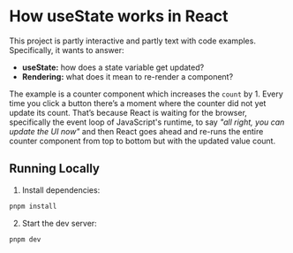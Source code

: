 # How useState works in React

This project is partly interactive and partly text with code examples. Specifically, it wants to answer:

- **useState:** how does a state variable get updated?
- **Rendering:** what does it mean to re-render a component?

The example is a counter component which increases the `count` by 1. Every time you click a button there’s a
moment where the counter did not yet update its count. That’s because React is waiting for the browser,
specifically the event loop of JavaScript's runtime, to say _"all right, you can update the UI now"_ and then
React goes ahead and re-runs the entire counter component from top to bottom but with the updated value count.

## Running Locally

1. Install dependencies:

```sh
pnpm install
```

2. Start the dev server:

```sh
pnpm dev
```
